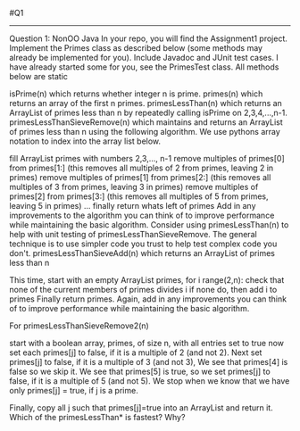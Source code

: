 #Q1

---
Question 1: NonOO Java
In your repo, you will find the Assignment1 project. 
Implement the Primes class as described below (some methods may already be implemented for you). 
Include Javadoc and JUnit test cases. I have already started some for you, see the PrimesTest class. 
All methods below are static


isPrime(n) which returns whether integer n is prime.
primes(n) which returns an array of the first n primes.
primesLessThan(n) which returns an ArrayList of primes less than n by repeatedly calling isPrime on 2,3,4,...,n-1.
primesLessThanSieveRemove(n) which maintains and returns an ArrayList of primes less than n using the following algorithm. 
We use pythons array notation to index into the array list below.

fill ArrayList primes with numbers 2,3,..., n-1
remove multiples of primes[0] from primes[1:] (this removes all multiples of 2 from primes, leaving 2 in primes)
remove multiples of primes[1] from primes[2:] (this removes all multiples of 3 from primes, leaving 3 in primes)
remove multiples of primes[2] from primes[3:] (this removes all multiples of 5 from primes, leaving 5 in primes)
...
finally return whats left of primes
Add in any improvements to the algorithm you can think of to improve performance while maintaining the basic algorithm. 
Consider using primesLessThan(n) to help with unit testing of primesLessThanSieveRemove. 
The general technique is to use simpler code you trust to help test complex code you don't.
primesLessThanSieveAdd(n) which returns an ArrayList of primes less than n

This time, start with an empty ArrayList primes, 
for i range(2,n):
    check that none of the current members of primes divides i
    if none do, then add i to primes
Finally return primes.
Again, add in any improvements you can think of to improve performance while maintaining the basic algorithm.

For primesLessThanSieveRemove2(n)

start with a boolean array, primes, of size n, with all entries set to true
now set each primes[j] to false, if it is a multiple of 2 (and not 2).
Next set primes[j] to false, if it is a multiple of 3 (and not 3),
We see that primes[4] is false so we skip it.
We see that primes[5] is true, so we set primes[j] to false, if it is a 
multiple of 5 (and not 5). We stop when we know that we have only
primes[j] = true, if j is a prime.

Finally, copy all j such that primes[j]=true into an ArrayList and return it.
Which of the primesLessThan* is fastest? Why?
